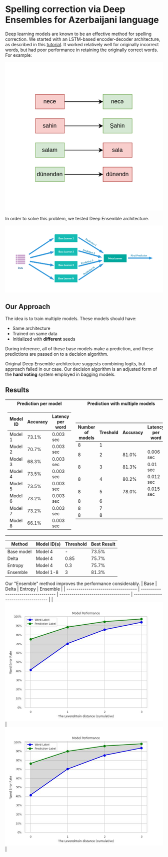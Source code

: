 # Spelling correction via Deep Ensembles for Azerbaijani language
Deep learning models are known to be an effective method for spelling correction. We started with an LSTM-based encoder-decoder architecture, as described in this [tutorial](https://keras.io/examples/nlp/lstm_seq2seq/). It worked relatively well for originally incorrect words, but had poor performance in retaining the originally correct words. For example:

![sample](images/sample.png)
  
In order to solve this problem, we tested Deep Ensemble architecture.

![Deep Ensemble Architecture](images/de.png "Deep Ensemble Architecture")

## Our Approach
The idea is to train multiple models. These models should have:
* Same architecture
* Trained on same data
* Initialized with **different** seeds
  
During inference, all of these base models make a prediction, and these predictions are passed on to a decision algorithm.

Original Deep Ensemble architecture suggests combining logits, but approach failed in our case. Our decision algorithm is an adjusted form of the **hard voting** system employed in bagging models.

## Results

<table>
<tr><th>Prediction per model </th><th>Prediction with multiple models</th></tr>
<tr><td>

| Model ID | Accuracy | Latency per word |
|----------|----------|----------|
| Model 1 | 73.1% | 0.003 sec |
| Model 2 | 70.7% | 0.003 sec |
| Model 3 | 68.3% | 0.003 sec |
| Model 4 | 73.5% | 0.003 sec |
| Model 5 | 73.5% | 0.003 sec |
| Model 6 | 73.2% | 0.003 sec |
| Model 7 | 73.2% | 0.003 sec |
| Model 8 | 66.1% | 0.003 sec |

</td><td>

| Number of models | Treshold | Accuracy | Latency per word |
|----------|----------|----------|----------|
| 8 | 1 |  |  |
| 8 | 2 | 81.0% | 0.006 sec |
| 8 | 3 | 81.3% | 0.01 sec |
| 8 | 4 | 80.2% | 0.012 sec |
| 8 | 5 | 78.0% | 0.015 sec |
| 8 | 6 |  |  |
| 8 | 7 |  |  |
| 8 | 8 |  |  |


</td></tr> </table>

| Method | Model ID(s) | Threshold | Best Result |
|----------|----------|----------|----------|
| Base model | Model 4 | - | 73.5% |
| Delta | Model 4 | 0.85 | 75.7% |
| Entropy | Model 4 | 0.3 | 75.7% |
| Ensemble | Model 1-8 | 3 | 81.3% |


Our "Ensemble" method improves the performance considerably.
| Base                            | Delta                            | Entropy                            | Ensemble                            |
| ----------------------------------- | ----------------------------------- | ----------------------------------- | ----------------------------------- |
| ![base](images/base_best.jpg) | ![delta](images/delta_best.jpg) |
